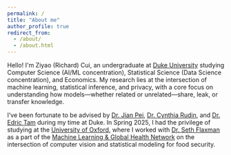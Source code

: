 ```yaml
---
permalink: /
title: "About me"
author_profile: true
redirect_from: 
  - /about/
  - /about.html
---
```


Hello! I'm Ziyao (Richard) Cui, an undergraduate at [Duke University](https://cs.duke.edu/) studying Computer Science (AI/ML concentration), Statistical Science (Data Science concentration), and Economics. My research lies at the intersection of machine learning, statistical inference, and privacy, with a core focus on understanding how models—whether related or unrelated—share, leak, or transfer knowledge.

I’ve been fortunate to be advised by [Dr. Jian Pei](https://sites.google.com/view/jpei/jian-peis-homepage), [Dr. Cynthia Rudin](https://users.cs.duke.edu/~cynthia/), and [Dr. Edric Tam](https://www.edrictam.com/) during my time at Duke. In Spring 2025, I had the privilege of studying at the [University of Oxford](https://www.cs.ox.ac.uk/), where I worked with [Dr. Seth Flaxman](https://www.cs.ox.ac.uk/people/seth.flaxman/) as a part of the [Machine Learning &
Global Health Network](https://mlgh.net/) on the intersection of computer vision and statistical modeling for food security.